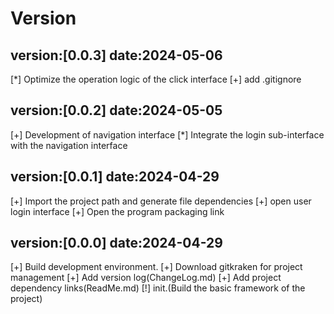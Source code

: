 
# Version

## version:[0.0.3] date:2024-05-06
[*] Optimize the operation logic of the click interface
[+] add .gitignore

## version:[0.0.2] date:2024-05-05
[+] Development of navigation interface
[*] Integrate the login sub-interface with the navigation interface

## version:[0.0.1] date:2024-04-29
[+] Import the project path and generate file dependencies
[+] open user login interface
[+] Open the program packaging link

## version:[0.0.0] date:2024-04-29
[+] Build development environment.
[+] Download gitkraken for project management
[+] Add version log(ChangeLog.md)
[+] Add project dependency links(ReadMe.md)
[!] init.(Build the basic framework of the project)